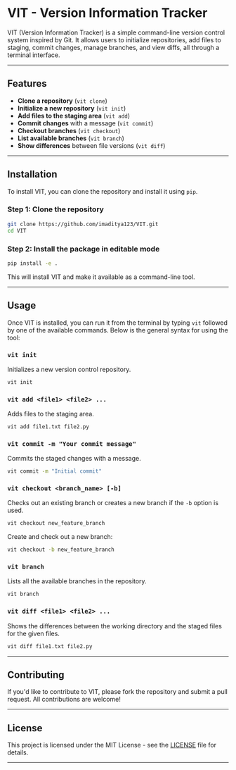 
# VIT - Version Information Tracker

VIT (Version Information Tracker) is a simple command-line version control system inspired by Git. It allows users to initialize repositories, add files to staging, commit changes, manage branches, and view diffs, all through a terminal interface.

---

## Features

- **Clone a repository** (`vit clone`)
- **Initialize a new repository** (`vit init`)
- **Add files to the staging area** (`vit add`)
- **Commit changes** with a message (`vit commit`)
- **Checkout branches** (`vit checkout`)
- **List available branches** (`vit branch`)
- **Show differences** between file versions (`vit diff`)

---

## Installation

To install VIT, you can clone the repository and install it using `pip`.

### Step 1: Clone the repository

```bash
git clone https://github.com/imaditya123/VIT.git
cd VIT
```

### Step 2: Install the package in editable mode

```bash
pip install -e .
```

This will install VIT and make it available as a command-line tool.

---

## Usage

Once VIT is installed, you can run it from the terminal by typing `vit` followed by one of the available commands. Below is the general syntax for using the tool:

### `vit init`

Initializes a new version control repository.

```bash
vit init
```

### `vit add <file1> <file2> ...`

Adds files to the staging area.

```bash
vit add file1.txt file2.py
```

### `vit commit -m "Your commit message"`

Commits the staged changes with a message.

```bash
vit commit -m "Initial commit"
```

### `vit checkout <branch_name> [-b]`

Checks out an existing branch or creates a new branch if the `-b` option is used.

```bash
vit checkout new_feature_branch
```

Create and check out a new branch:

```bash
vit checkout -b new_feature_branch
```

### `vit branch`

Lists all the available branches in the repository.

```bash
vit branch
```

### `vit diff <file1> <file2> ...`

Shows the differences between the working directory and the staged files for the given files.

```bash
vit diff file1.txt file2.py
```

---

## Contributing

If you'd like to contribute to VIT, please fork the repository and submit a pull request. All contributions are welcome!

---

## License

This project is licensed under the MIT License - see the [LICENSE](https://github.com/imaditya123/CommitHub?tab=Apache-2.0-1-ov-file#) file for details.

---

